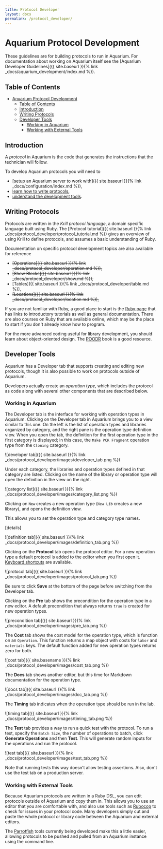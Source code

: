 ```yaml
---
title: Protocol Developer
layout: docs
permalink: /protocol_developer/
---
```


# Aquarium Protocol Development

These guidelines are for building protocols to run in Aquarium.
For documentation about working on Aquarium itself see the [Aquarium Developer Guidelines]({{ site.baseurl }}{% link _docs/aquarium_development/index.md %}).

## Table of Contents

<!-- TOC -->

- [Aquarium Protocol Development](#aquarium-protocol-development)
    - [Table of Contents](#table-of-contents)
    - [Introduction](#introduction)
    - [Writing Protocols](#writing-protocols)
    - [Developer Tools](#developer-tools)
        - [Working in Aquarium](#working-in-aquarium)
        - [Working with External Tools](#working-with-external-tools)

<!-- /TOC -->

## Introduction

A _protocol_ in Aquarium is the code that generates the instructions that the technician will follow.

To develop Aquarium protocols you will need to

- [setup an Aquarium server to work with]({{ site.baseurl }}{% link _docs/configuration/index.md %}),
- [learn how to write protocols](#writing-protocols),
- [understand the development tools](#developer-tools).

## Writing Protocols

Protocols are written in the _Krill protocol language_, a domain specific language built using Ruby.
The [Protocol tutorial]({{ site.baseurl }}{% link _docs/protocol_developer/protocol_tutorial.md %}) gives an overview of using Krill to define protocols, and assumes a basic understanding of Ruby.

Documentation on specific protocol development topics are also available for reference

- ~~[Operations]({{ site.baseurl }}{% link _docs/protocol_developer/operation.md %}),~~
- ~~[Show Blocks]({{ site.baseurl }}{% link _docs/protocol_developer/show.md %}),~~
- [Tables]({{ site.baseurl }}{% link _docs/protocol_developer/table.md %}),
- ~~[Locations]({{ site.baseurl }}{% link _docs/protocol_developer/location.md %}),~~

If you are not familiar with Ruby, a good place to start is the [Ruby page](https://www.ruby-lang.org/en/) that has links to introductory tutorials as well as general documentation.
There are also courses on Ruby that are available online, which may be the place to start if you don't already know how to program.

For the more advanced coding useful for library development, you should learn about object-oriented design.
The [POODR](http://www.poodr.com) book is a good resource.

## Developer Tools

Aquarium has a Developer tab that supports creating and editing new protocols, though it is also possible to work on protocols outside of Aquarium.

Developers actually create an _operation type_, which includes the protocol as code along with several other components that are described below.

### Working in Aquarium

The Developer tab is the interface for working with operation types in Aquarium.
Clicking on the Developer tab in Aquarium brings you to a view similar to this one.
On the left is the list of operation types and libraries organized by category, and the right pane is the operation type definition view.
When you open the tab, the definition for the first operation type in the first category is displayed; in this case, the `Make PCR Fragment` operation type from the `Cloning` category.

![developer tab]({{ site.baseurl }}{% link _docs/protocol_developer/images/developer_tab.png %})

Under each category, the libraries and operation types defined in that category are listed.
Clicking on the name of the library or operation type will open the definition in the view on the right.

![category list]({{ site.baseurl }}{% link _docs/protocol_developer/images/category_list.png %})

Clicking on `New` creates a new operation type (`New Lib` creates a new library), and opens the definition view.

This allows you to set the operation type and category type names.

[details]

![definition tab]({{ site.baseurl }}{% link _docs/protocol_developer/images/definition_tab.png %})

Clicking on the **Protocol** tab opens the protocol editor.
For a new operation type a default protocol is added to the editor when you first open it.
[Keyboard shortcuts](https://github.com/ajaxorg/ace/wiki/Default-Keyboard-Shortcuts) are available.

![protocol tab]({{ site.baseurl }}{% link _docs/protocol_developer/images/protocol_tab.png %})

Be sure to click **Save** at the bottom of the page before switching from the Developer tab.

Clicking on the **Pre** tab shows the precondition for the operation type in a new editor.
A default precondition that always returns `true` is created for new operation types.

![precondition tab]({{ site.baseurl }}{% link _docs/protocol_developer/images/pre_tab.png %})

The **Cost** tab shows the cost model for the operation type, which is function on an `Operation`.
This function returns a map object with costs for `labor` and `materials` keys.
The default function added for new operation types returns zero for both.

![cost tab]({{ site.basename }}{% link _docs/protocol_developer/images/cost_tab.png %})

The **Docs** tab shows another editor, but this time for Markdown documentation for the operation type.

![docs tab]({{ site.baseurl  }}{% link _docs/protocol_developer/images/doc_tab.png %})

The **Timing** tab indicates when the operation type should be run in the lab.

![timing tab]({{ site.baseurl  }}{% link _docs/protocol_developer/images/timing_tab.png %})

The **Test** tab provides a way to run a quick test with the protocol.
To run a test, specify the `Batch Size`, the number of operations to batch, click **Generate Operations** and then **Test**.
This will generate random inputs for the operations and run the protocol.

![test tab]({{ site.baseurl  }}{% link _docs/protocol_developer/images/test_tab.png %})

Note that running tests this way doesn't allow testing assertions.
Also, don't use the test tab on a production server.

### Working with External Tools

Because Aquarium protocols are written in a Ruby DSL, you can edit protocols outside of Aquarium and copy them in.
This allows you to use an editor that you are comfortable with, and also use tools such as [Rubocop](https://rubocop.readthedocs.io/en/latest/) to check for issues in your protocol code.
Many developers simply cut and paste the whole protocol or library code between the Aquarium and external editors.

The [Parrotfish](http://klavinslab.org/parrotfish) tools currently being developed make this a little easier, allowing protocols to be pushed and pulled from an Aquarium instance using the command line.
